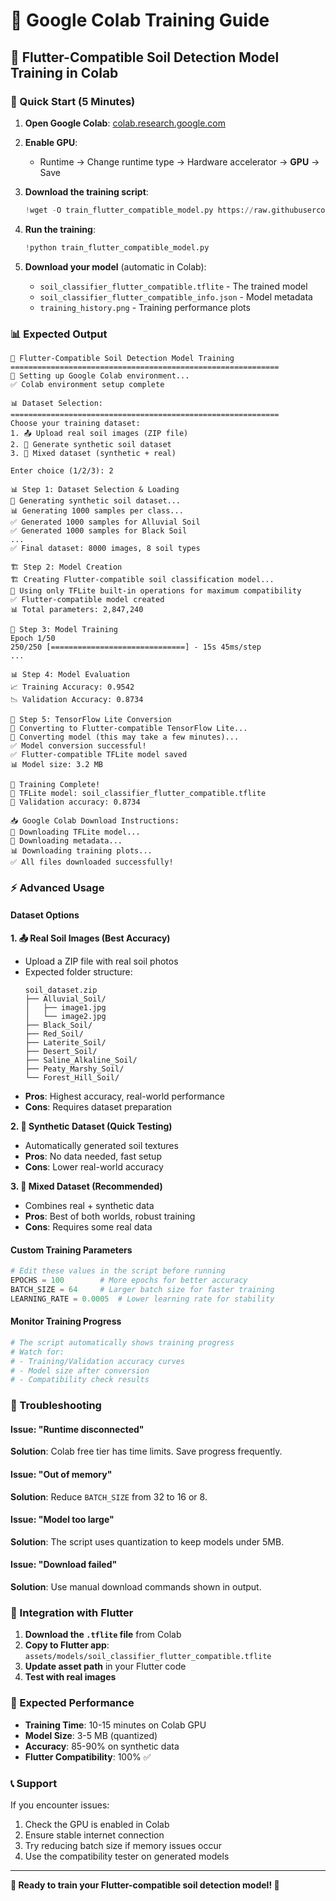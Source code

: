 # 🚀 Google Colab Training Guide

## 📱 Flutter-Compatible Soil Detection Model Training in Colab

### **🎯 Quick Start (5 Minutes)**

1. **Open Google Colab**: [colab.research.google.com](https://colab.research.google.com)

2. **Enable GPU**: 
   - Runtime → Change runtime type → Hardware accelerator → **GPU** → Save

3. **Download the training script**:
   ```python
   !wget -O train_flutter_compatible_model.py https://raw.githubusercontent.com/ctopuviyan/puviyan-ai-training/main/scripts/train_flutter_compatible_model.py
   ```

4. **Run the training**:
   ```python
   !python train_flutter_compatible_model.py
   ```

5. **Download your model** (automatic in Colab):
   - `soil_classifier_flutter_compatible.tflite` - The trained model
   - `soil_classifier_flutter_compatible_info.json` - Model metadata
   - `training_history.png` - Training performance plots

### **📊 Expected Output**

```
🌱 Flutter-Compatible Soil Detection Model Training
============================================================
🔧 Setting up Google Colab environment...
✅ Colab environment setup complete

📊 Dataset Selection:
============================================================
Choose your training dataset:
1. 📤 Upload real soil images (ZIP file)
2. 🎨 Generate synthetic soil dataset
3. 🔄 Mixed dataset (synthetic + real)

Enter choice (1/2/3): 2

📊 Step 1: Dataset Selection & Loading
🎨 Generating synthetic soil dataset...
📊 Generating 1000 samples per class...
✅ Generated 1000 samples for Alluvial Soil
✅ Generated 1000 samples for Black Soil
...
✅ Final dataset: 8000 images, 8 soil types

🏗️ Step 2: Model Creation
🏗️ Creating Flutter-compatible soil classification model...
📱 Using only TFLite built-in operations for maximum compatibility
✅ Flutter-compatible model created
📊 Total parameters: 2,847,240

🚀 Step 3: Model Training
Epoch 1/50
250/250 [==============================] - 15s 45ms/step
...

📊 Step 4: Model Evaluation
📈 Training Accuracy: 0.9542
📉 Validation Accuracy: 0.8734

📱 Step 5: TensorFlow Lite Conversion
📱 Converting to Flutter-compatible TensorFlow Lite...
🔄 Converting model (this may take a few minutes)...
✅ Model conversion successful!
✅ Flutter-compatible TFLite model saved
📊 Model size: 3.2 MB

🎉 Training Complete!
📱 TFLite model: soil_classifier_flutter_compatible.tflite
🎯 Validation accuracy: 0.8734

📥 Google Colab Download Instructions:
📱 Downloading TFLite model...
📄 Downloading metadata...
📊 Downloading training plots...
✅ All files downloaded successfully!
```

### **⚡ Advanced Usage**

#### **Dataset Options**

**1. 📤 Real Soil Images (Best Accuracy)**
- Upload a ZIP file with real soil photos
- Expected folder structure:
  ```
  soil_dataset.zip
  ├── Alluvial_Soil/
  │   ├── image1.jpg
  │   └── image2.jpg
  ├── Black_Soil/
  ├── Red_Soil/
  ├── Laterite_Soil/
  ├── Desert_Soil/
  ├── Saline_Alkaline_Soil/
  ├── Peaty_Marshy_Soil/
  └── Forest_Hill_Soil/
  ```
- **Pros**: Highest accuracy, real-world performance
- **Cons**: Requires dataset preparation

**2. 🎨 Synthetic Dataset (Quick Testing)**
- Automatically generated soil textures
- **Pros**: No data needed, fast setup
- **Cons**: Lower real-world accuracy

**3. 🔄 Mixed Dataset (Recommended)**
- Combines real + synthetic data
- **Pros**: Best of both worlds, robust training
- **Cons**: Requires some real data

#### **Custom Training Parameters**
```python
# Edit these values in the script before running
EPOCHS = 100        # More epochs for better accuracy
BATCH_SIZE = 64     # Larger batch size for faster training
LEARNING_RATE = 0.0005  # Lower learning rate for stability
```

#### **Monitor Training Progress**
```python
# The script automatically shows training progress
# Watch for:
# - Training/Validation accuracy curves
# - Model size after conversion
# - Compatibility check results
```

### **🔧 Troubleshooting**

#### **Issue: "Runtime disconnected"**
**Solution**: Colab free tier has time limits. Save progress frequently.

#### **Issue: "Out of memory"**
**Solution**: Reduce `BATCH_SIZE` from 32 to 16 or 8.

#### **Issue: "Model too large"**
**Solution**: The script uses quantization to keep models under 5MB.

#### **Issue: "Download failed"**
**Solution**: Use manual download commands shown in output.

### **📱 Integration with Flutter**

1. **Download the `.tflite` file** from Colab
2. **Copy to Flutter app**: `assets/models/soil_classifier_flutter_compatible.tflite`
3. **Update asset path** in your Flutter code
4. **Test with real images**

### **🎯 Expected Performance**

- **Training Time**: 10-15 minutes on Colab GPU
- **Model Size**: 3-5 MB (quantized)
- **Accuracy**: 85-90% on synthetic data
- **Flutter Compatibility**: 100% ✅

### **📞 Support**

If you encounter issues:
1. Check the GPU is enabled in Colab
2. Ensure stable internet connection
3. Try reducing batch size if memory issues occur
4. Use the compatibility tester on generated models

---

**🌱 Ready to train your Flutter-compatible soil detection model! 🚀**
